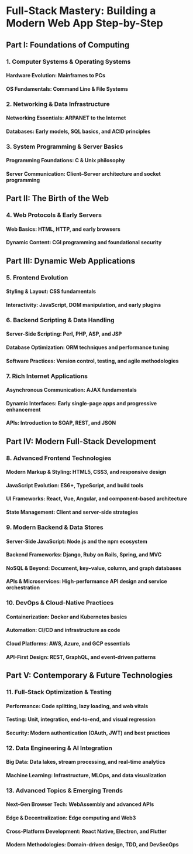 # Full-Stack Mastery: Building a Modern Web App Step-by-Step

## Part I: Foundations of Computing

### 1. Computer Systems & Operating Systems
#### Hardware Evolution: Mainframes to PCs  
#### OS Fundamentals: Command Line & File Systems

### 2. Networking & Data Infrastructure
#### Networking Essentials: ARPANET to the Internet  
#### Databases: Early models, SQL basics, and ACID principles

### 3. System Programming & Server Basics
#### Programming Foundations: C & Unix philosophy  
#### Server Communication: Client–Server architecture and socket programming

## Part II: The Birth of the Web

### 4. Web Protocols & Early Servers
#### Web Basics: HTML, HTTP, and early browsers  
#### Dynamic Content: CGI programming and foundational security

## Part III: Dynamic Web Applications

### 5. Frontend Evolution
#### Styling & Layout: CSS fundamentals  
#### Interactivity: JavaScript, DOM manipulation, and early plugins

### 6. Backend Scripting & Data Handling
#### Server-Side Scripting: Perl, PHP, ASP, and JSP  
#### Database Optimization: ORM techniques and performance tuning  
#### Software Practices: Version control, testing, and agile methodologies

### 7. Rich Internet Applications
#### Asynchronous Communication: AJAX fundamentals  
#### Dynamic Interfaces: Early single-page apps and progressive enhancement  
#### APIs: Introduction to SOAP, REST, and JSON

## Part IV: Modern Full-Stack Development

### 8. Advanced Frontend Technologies
#### Modern Markup & Styling: HTML5, CSS3, and responsive design  
#### JavaScript Evolution: ES6+, TypeScript, and build tools  
#### UI Frameworks: React, Vue, Angular, and component-based architecture  
#### State Management: Client and server-side strategies

### 9. Modern Backend & Data Stores
#### Server-Side JavaScript: Node.js and the npm ecosystem  
#### Backend Frameworks: Django, Ruby on Rails, Spring, and MVC  
#### NoSQL & Beyond: Document, key–value, column, and graph databases  
#### APIs & Microservices: High-performance API design and service orchestration

### 10. DevOps & Cloud-Native Practices
#### Containerization: Docker and Kubernetes basics  
#### Automation: CI/CD and infrastructure as code  
#### Cloud Platforms: AWS, Azure, and GCP essentials  
#### API-First Design: REST, GraphQL, and event-driven patterns

## Part V: Contemporary & Future Technologies

### 11. Full-Stack Optimization & Testing
#### Performance: Code splitting, lazy loading, and web vitals  
#### Testing: Unit, integration, end-to-end, and visual regression  
#### Security: Modern authentication (OAuth, JWT) and best practices

### 12. Data Engineering & AI Integration
#### Big Data: Data lakes, stream processing, and real-time analytics  
#### Machine Learning: Infrastructure, MLOps, and data visualization

### 13. Advanced Topics & Emerging Trends
#### Next-Gen Browser Tech: WebAssembly and advanced APIs  
#### Edge & Decentralization: Edge computing and Web3  
#### Cross-Platform Development: React Native, Electron, and Flutter  
#### Modern Methodologies: Domain-driven design, TDD, and DevSecOps